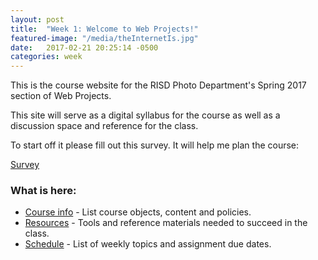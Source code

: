 ```yaml
---
layout: post
title:  "Week 1: Welcome to Web Projects!"
featured-image: "/media/theInternetIs.jpg"
date:   2017-02-21 20:25:14 -0500
categories: week
---
```


This is the course website for the RISD Photo Department's Spring 2017 section of Web Projects. 

This site will serve as a digital syllabus for the course as well as a discussion space and reference for the class.

To start off it please fill out this survey. It will help me plan the course:

[Survey](https://docs.google.com/a/risd.edu/forms/d/1R-aRtr3wSPJcvrG22h8CtE2wZBLEOzCcsbjIexJIXOs/edit?usp=drive_web)

### What is here:
  * [Course info](/course-info) - List course objects, content and policies.
  * [Resources](/resources) - Tools and reference materials needed to succeed in the class.
  * [Schedule](/schedule) - List of weekly topics and assignment due dates.

